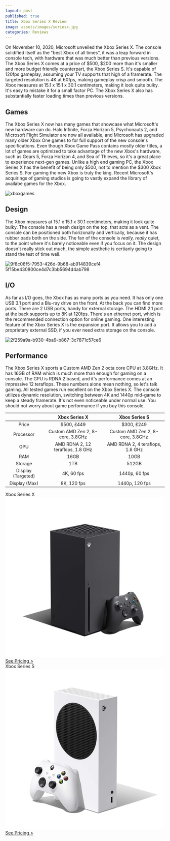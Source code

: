 ```yaml
---
layout: post
published: true
title: Xbox Series X Review
image: assets/images/seriesx.jpg
categories: Reviews
---
```


On November 10, 2020, Microsoft unveiled the Xbox Series X. The console solidified itself as the "best Xbox of all times", it was a leap forward in console tech, with hardware that was much better than previous versions. The Xbox Series X comes at a price of $500, $200 more than it's smaller and more budget friendly counterpart, the Xbox Series S. It's capable of 120fps gameplay, assuming your TV supports that high of a framerate. The targeted resolution is 4K at 60fps, making gameplay crisp and smooth. The Xbox measures at 15.1 x 15.1 x 30.1 centimeters, making it look quite bulky. It's easy to mistake it for a small factor PC. The Xbox Series X also has substantially faster loading times than previous versions. 

## Games

The Xbox Series X now has many games that showcase what Microsoft's new hardware can do. Halo Infinite, Forza Horizon 5, Psychonauts 2, and Microsoft Flight Simulator are now all available, and Microsoft has upgraded many older Xbox One games to for full support of the new console's specifications. Even though Xbox Game Pass contains mostly older titles, a lot of games are optimized to take advantage of the new Xbox's hardware, such as Gears 5, Forza Horizon 4, and Sea of Thieves, so it's a great place to experience next-gen games. Unlike a high end gaming PC, the Xbox Series X has the benefit of being only $500, not to mention the $300 Xbox Series S. For gaming the new Xbox is truly the king. Recent Microsoft's acquirings of gaming studios is going to vastly expand the library of availabe games for the Xbox.

![xboxgames](https://user-images.githubusercontent.com/93347720/158678229-5e7c3361-15e1-49e5-aa91-81758b20dd99.jpg)

## Design

The Xbox measures at 15.1 x 15.1 x 30.1 centimeters, making it look quite bulky. The console has a mesh design on the top, that acts as a vent. The console can be positioned both horizonally and vertically, because it has rubber pads both on the side. The fan of the console is *really, really* quiet, to the point where it's barely noticeable even if you focus on it. The design doesn't really stick out much, the simple aesthetic is certianly going to stand the test of time well. 

![9f8c06f5-7953-426d-9b68-ab914839cef4 5f15be430800ce4d7c3bb5694d4ab798](https://user-images.githubusercontent.com/93347720/158678437-db4561ff-61d4-493f-ac3d-b2600305f02e.jpeg)

## I/O


As far as I/O goes, the Xbox has as many ports as you need. It has only one USB 3.1 port and a Blu-ray drive on the front. At the back you can find more ports. There are 2 USB ports, handy for external storage. The HDMI 2.1 port at the back supports up to 8K at 120fps. There's an ethernet port, which is the recommended connection option for online gaming. One interesting feature of the Xbox Series X is the expansion port. It allows you to add a proprietary external SSD, if you ever need extra storage on the console. 

![2f259a9a-b930-4ba9-b867-3c7871c57ce6](https://user-images.githubusercontent.com/93347720/158678512-2d53a2a7-f711-4f5a-ab6a-e79e165b875e.png)

## Performance

The Xbox Series X sports a Custom AMD Zen 2 octa core CPU at 3.8GHz. It has 16GB of RAM which is much more than enough for gaming on a console. The GPU is RDNA 2 based, and it's performance comes at an impressive 12 teraflops. These numbers alone mean nothing, so let's talk gaming. All tested games run excellent on the Xbox Series X. The console utilizes dynamic resolution, switching between 4K and 1440p mid-game to keep a steady framerate. It's not even noticeable under normal use. You should not worry about game performance if you buy this console.

|                    |           Xbox Series X           |           Xbox Series S          |
|:------------------:|:---------------------------------:|:--------------------------------:|
| Price              | $500, £449                        | $300, £249                       |
| Processor          | Custom AMD Zen 2, 8-core, 3.8GHz  | Custom AMD Zen 2, 8-core, 3.8GHz |
| GPU                | AMD RDNA 2, 12 teraflops, 1.8 GHz | AMD RDNA 2, 4 teraflops, 1.6 GHz |
| RAM                | 16GB                              | 10GB                             |
| Storage            | 1TB                               | 512GB                            |
| Display (Targeted) | 4K, 60 fps                        | 1440p, 60 fps                    |
| Display (Max)      | 8K, 120 fps                       | 1440p, 120 fps                   |

<div class="container">
  <div class="row gx-3">
    <div class="col-md">
      <div class="shadow p-0 mb-5 bg-white rounded-3 text-center">
        <div class="align-items-start bg-dark rounded-top text-white text-center font-weight-bold p-1">Xbox Series X</div>
        <img class="p-2" src="/assets/images/xboxseriesx.jpg">
        <a class="btn btn-outline-dark m-2 col-11" href="https://amzn.to/3tqjpzj">See Pricing ></a>
      </div>
    </div>
    <div class="col-md">
      <div class="shadow p-0 mb-5 bg-white rounded-3 text-center">
        <div class="align-items-start bg-dark rounded-top text-white text-center font-weight-bold p-1">Xbox Series S</div>
        <img class="p-2" src="/assets/images/seriess.jpg">
        <a class="btn btn-outline-dark m-2 col-11" href="https://amzn.to/3CMcLq3">See Pricing ></a>
      </div>
    </div>
  </div>
</div>
